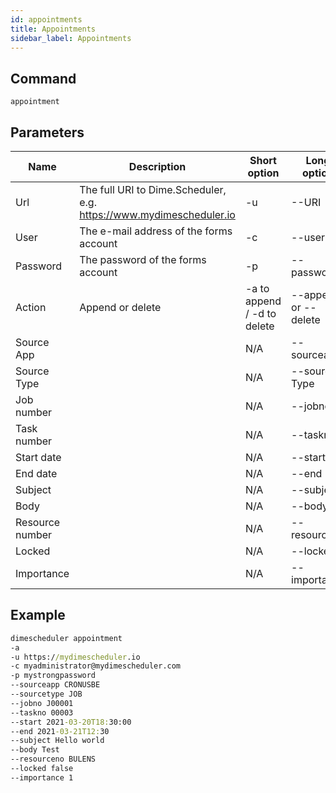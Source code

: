 ```yaml
---
id: appointments
title: Appointments
sidebar_label: Appointments
---
```


## Command 

`appointment`

## Parameters

| Name | Description |Short option | Long option
| --- | --- | --- | --- |
| Url | The full URI to Dime.Scheduler, e.g. https://www.mydimescheduler.io |-u | --URI |
| User | The e-mail address of the forms account | -c | --user |
| Password | The password of the forms account | -p | --password 
| Action | Append or delete | -a to append / -d to delete | --append or --delete |
| Source App|  | N/A  | --sourceapp |
| Source Type |  | N/A  | --source Type|
| Job number|  | N/A  | --jobno |
| Task number |  | N/A  | --taskno |
| Start date|  | N/A  | --start |
| End date |  | N/A  | --end |
| Subject |  | N/A  | --subject |
| Body |  | N/A  | --body|
| Resource number |  | N/A  | --resourceno |
| Locked|  | N/A  | --locked|
| Importance|  | N/A  | --importance|

## Example

```cmd
dimescheduler appointment
-a
-u https://mydimescheduler.io
-c myadministrator@mydimescheduler.com
-p mystrongpassword
--sourceapp CRONUSBE 
--sourcetype JOB 
--jobno J00001 
--taskno 00003 
--start 2021-03-20T18:30:00 
--end 2021-03-21T12:30 
--subject Hello world 
--body Test  
--resourceno BULENS
--locked false 
--importance 1
```